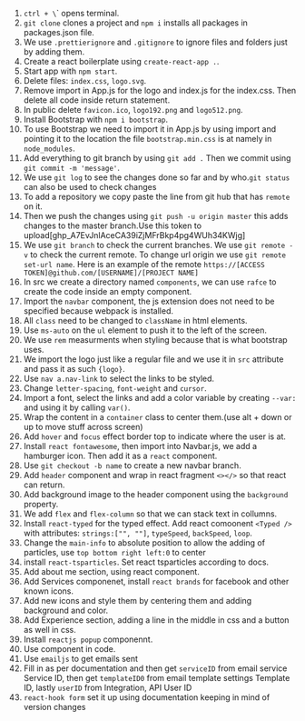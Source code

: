 1. `ctrl + \`\` opens terminal.
2. `git clone` clones a project and `npm i` installs all packages in packages.json file.
3. We use `.prettierignore` and `.gitignore` to ignore files and folders just by adding them.
4. Create a react boilerplate using `create-react-app .`.
5. Start app with `npm start`.
6. Delete files: `index.css`, `logo.svg`.
7. Remove import in App.js for the logo and index.js for the index.css. Then delete all code inside return statement.
8. In public delete `favicon.ico`, `logo192.png` and `logo512.png`.
9. Install Bootstrap with `npm i bootstrap`.
10. To use Bootstrap we need to import it in App.js by using import and pointing it to the location the file `bootstrap.min.css` is at namely in `node_modules`.
11. Add everything to git branch by using `git add .` Then we commit using `git commit -m 'message'`.
12. We use `git log` to see the changes done so far and by who.`git status` can also be used to check changes
13. To add a repository we copy paste the line from git hub that has `remote` on it.
14. Then we push the changes using `git push -u origin master` this adds changes to the master branch.Use this token to upload[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]
15. We use `git branch` to check the current branches. We use `git remote -v` to check the current remote. To change url origin we use `git remote set-url name`. Here is an example of the remote `https://[ACCESS TOKEN]@github.com/[USERNAME]/[PROJECT NAME]`
16. In src we create a directory named `components`, we can use `rafce` to create the code inside an empty component.
17. Import the `navbar` component, the js extension does not need to be specified because webpack is installed.
18. All `class` need to be changed to `className` in html elements.
19. Use `ms-auto` on the `ul` element to push it to the left of the screen.
20. We use `rem` measurments when styling because that is what bootstrap uses.
21. We import the logo just like a regular file and we use it in `src` attribute and pass it as such `{logo}`.
22. Use `nav a.nav-link` to select the links to be styled.
23. Change `letter-spacing`, `font-weight` and `cursor`.
24. Import a font, select the links and add a color variable by creating `--var:` and using it by calling `var()`.
25. Wrap the content in a `container` class to center them.(use alt + down or up to move stuff across screen)
26. Add `hover` and `focus` effect border top to indicate where the user is at.
27. Install `react fontawesome`, then import into Navbar.js, we add a hamburger icon. Then add it as a `react` component.
28. Use `git checkout -b name` to create a new navbar branch.
29. Add `header` component and wrap in react fragment `<></>` so that react can return.
30. Add background image to the header component using the `background` property.
31. We add `flex` and `flex-column` so that we can stack text in collumns.
32. Install `react-typed` for the typed effect. Add react comoonent `<Typed />` with attributes: `strings:["", ""]`, `typeSpeed`, `backSpeed`, `loop`.
33. Change the `main-info` to absolute position to allow the adding of particles, use `top bottom right left:0` to center
34. install `react-tsparticles`. Set react tsparticles according to docs.
35. Add about me section, using react component.
36. Add Services componenet, install `react brands` for facebook and other known icons.
37. Add new icons and style them by centering them and adding background and color.
38. Add Experience section, adding a line in the middle in css and a button as well in css.
39. Install `reactjs popup` componennt.
40. Use component in code.
41. Use `emailjs` to get emails sent
42. Fill in as per documentation and then get `serviceID` from email service Service ID, then get `templateID0` from email template settings Template ID, lastly `userID` from Integration, API User ID
43. `react-hook form` set it up using documentation keeping in mind of version changes
